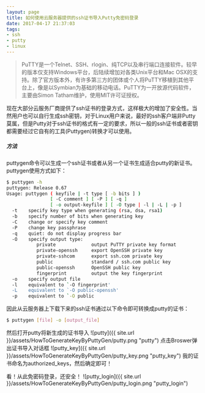 ```yaml
---
layout: page
title: 如何使用云服务器提供的ssh证书导入Putty免密码登录
date: 2017-04-17 21:37:03
tags:
- ssh
- putty
- linux
---
```


>PuTTY是一个Telnet、SSH、rlogin、纯TCP以及串行端口连接软件。较早的版本仅支持Windows平台，后陆续增加对各类Unix平台和Mac OSX的支持。除了官方版本外，有许多第三方的团体或个人将PuTTY移植到其他平台上，像是以Symbian为基础的移动电话。PuTTY为一开放源代码软件，主要由Simon Tatham维护，使用MIT许可证授权。


现在大部分云服务厂商提供了ssh证书的登录方式，这样极大的增加了安全性。当然用户也可以自行生成ssh密钥，对于Linux用户来说，最好的ssh客户端非Putty莫属，但是Putty对于ssh证书的格式有一定的要求，所以一般的ssh证书或者密钥都需要经过它自有的工具(Puttygen)转换才可以使用。

##### 方法
puttygen命令可以生成一个ssh证书或者从另一个证书生成适合putty的新证书。
puttygen使用方式如下：
```bash
$ puttygen -h
puttygen: Release 0.67
Usage: puttygen ( keyfile | -t type [ -b bits ] )
                [ -C comment ] [ -P ] [ -q ]
                [ -o output-keyfile ] [ -O type | -l | -L | -p ]
  -t    specify key type when generating (rsa, dsa, rsa1)
  -b    specify number of bits when generating key
  -C    change or specify key comment
  -P    change key passphrase
  -q    quiet: do not display progress bar
  -O    specify output type:
           private             output PuTTY private key format
           private-openssh     export OpenSSH private key
           private-sshcom      export ssh.com private key
           public              standard / ssh.com public key
           public-openssh      OpenSSH public key
           fingerprint         output the key fingerprint
  -o    specify output file
  -l    equivalent to `-O fingerprint'
  -L    equivalent to `-O public-openssh'
  -p    equivalent to `-O public
```
因此从云服务器上下载下来的ssh证书通过以下命令即可转换成putty的证书：
```bash
$ puttygen [file] -o [output_file]
```
然后打开putty将新生成的证书导入
![putty]({{ site.url }}/assets/HowToGenerateKeyByPuttyGen/putty.png "putty")
点击Broswer弹出证书导入对话框
![putty_key]({{ site.url }}/assets/HowToGenerateKeyByPuttyGen/putty_key.png "putty_key")
我的证书命名为authorized_keys，然后确定即可！

看！从此免密码登录，还安全！
![putty_login]({{ site.url }}/assets/HowToGenerateKeyByPuttyGen/putty_login.png "putty_login")